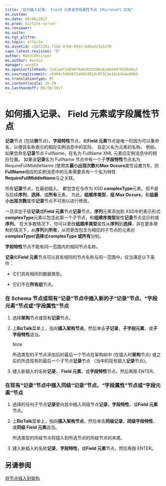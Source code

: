 ```yaml
---
title: "如何插入记录、 Field 元素或字段属性节点 |Microsoft 文档"
ms.custom: 
ms.date: 06/08/2017
ms.prod: biztalk-server
ms.reviewer: 
ms.suite: 
ms.tgt_pltfrm: 
ms.topic: article
ms.assetid: c26f2281-f1b8-4788-8593-8d6ad29a53f0
caps.latest.revision: "6"
author: MandiOhlinger
ms.author: mandia
manager: anneta
ms.openlocfilehash: 1341a0f2d89070d42620396a8c86d497b5d646ef
ms.sourcegitcommit: cb908c540d8f1a692d01dc8f313e16cb4b4e696d
ms.translationtype: MT
ms.contentlocale: zh-CN
ms.lasthandoff: 09/20/2017
---
```

# <a name="how-to-insert-a-record-field-element-or-field-attribute-node"></a>如何插入记录、 Field 元素或字段属性节点
**记录**节点 (包括**根**节点)，**字段特性**节点，和**Field 元素**节点是唯一的因为可以重命名，以便其名称表示的相应实例消息中的实际、 自定义名为元素的名称。 例如，如果您命名**记录**节点 FullName，在名为 FullName XML 元素应实例消息中的相应位置。 如果该**记录**名为 FullName 节点中有一个子**字段特性**节点名为 RequireFullMiddleName (使用其**最小出现次数**和**Max Occurs**属性设置为**1**)，则**FullName**相应的实例消息中的元素需要具有一个名为特性**RequireFullMiddleName**与之关联。  
  
 所有**记录**节点，在最初插入、 都包含在与作为 XSD **complexType**元素，但不是与后续**序列**，**选择**，或**所有**元素。 为此，**组顺序类型**，**组 Max Occurs**，和**组最小出现次数**属性**记录**节点不可用以进行修改。  
  
 一旦添加子级**记录**或**Field 元素**节点**记录**节点，**序列**元素添加到 XSD中的表示形式**complexType**元素以包含此第一个子节点，和**组顺序类型**属性**记录**节点显示的值**序列**。 在大多数情况下，你可以更改**组顺序类型**属性从**序列**到**选择**，并在更多限制的情况下，从**序列**到**所有**，从而更改包含为相应的子节点的元素对**complexType/选择**或**complexType 或所有**分别。  
  
 **字段特性**节点不能有同一范围内的相同节点名称。  
  
 **记录**和**Field 元素**节点可以具有相同的节点名称与同一范围中，仅当满足以下条件：  
  
-   它们具有相同的数据类型。  
  
-   它们不在**所有组**节点。  
  
### <a name="to-insert-a-new-child-record-node-field-element-node-or-field-attribute-node-within-the-schema-node-or-an-existing-record-node"></a>在 Schema 节点或现有“记录”节点中插入新的子“记录”节点、“字段元素”节点或“字段属性”节点  
  
1.  选择**架构**节点或现有**记录**节点。  
  
2.  上**BizTalk**菜单上，指向**插入架构节点**，然后单击**子记录**，**子字段元素**，或**子字段特性**适当。  
  
    > [!NOTE]
    >  所选类型的子节点添加后的最后一个节点在架构树中 (在插入时**架构**节点) 或之后的所选现有的最后一个子节点**记录**节点 （当中的现有插入**记录**节点)。  
  
3.  键入新插入的名称**记录**， **Field 元素**，或**字段特性**节点，然后再按 ENTER。  
  
### <a name="to-insert-a-sibling-record-node-field-attribute-node-or-field-element-node-within-an-existing-record-node"></a>在现有“记录”节点中插入同级“记录”节点、“字段属性”节点或“字段元素”节点  
  
1.  选择的任何子节点**记录**要向其中插入同级节点**记录**，**字段特性**，或**Field 元素**节点。  
  
2.  上**BizTalk**菜单上，指向**插入架构节点**，然后单击**同级记录**，**同级字段特性**，或**同级 Field 元素**适当。  
  
     所选类型的同级节点将插入到所选节点的同级节点的末尾。  
  
3.  键入新插入的名称**记录**，**字段特性**，或**Field 元素**节点，然后再按 ENTER。  
  
## <a name="see-also"></a>另请参阅  
 [将节点插入到架构](../core/inserting-nodes-into-a-schema.md)